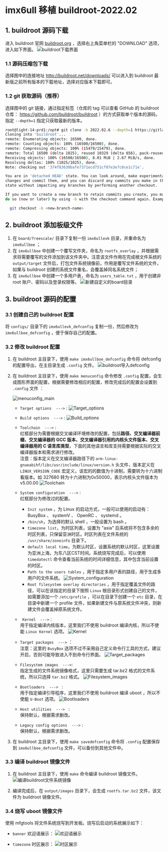 # imx6ull 移植 buildroot-2022.02

## 1. buildroot 源码下载
进入 buildroot 官网 [buildroot.org](buildroot.org) ，选择右上角菜单栏的 "DOWNLOAD" 选项，进入如下界面。
![buildroot下载界面](png/buildroot下载界面.png)

### 1.1 源码压缩包下载
选择图中的连接地址 http://buildroot.net/downloads/ 可以进入到 buildroot 最新版之前所有版本的下载地址，选择对应版本下载即可。

### 1.2 git 获取源码（推荐）
选择图中的 git 链接，通过指定标签（仓库的 tag 可以查看 GitHub 的 buildroot 仓库： https://github.com/buildroot/buildroot ）的方式获取单个版本的源码，指定 `--depth=1` 指定只获取最新的版本。
```bash
root@light-14-prd1:/opt# git clone -b 2022.02.6 --depth=1 https://gitlab.com/buildroot.org/buildroot.git
Cloning into 'buildroot'...
remote: Enumerating objects: 16500, done.
remote: Counting objects: 100% (16500/16500), done.
remote: Compressing objects: 100% (15479/15479), done.
remote: Total 16500 (delta 1025), reused 10329 (delta 656), pack-reused 0
Receiving objects: 100% (16500/16500), 8.01 MiB | 2.67 MiB/s, done.
Resolving deltas: 100% (1025/1025), done.
Note: checking out '374f83630bafe7371ecd751cf07e3e7c0ce1c71e'.

You are in 'detached HEAD' state. You can look around, make experimental
changes and commit them, and you can discard any commits you make in this
state without impacting any branches by performing another checkout.

If you want to create a new branch to retain commits you create, you may
do so (now or later) by using -b with the checkout command again. Example:

  git checkout -b <new-branch-name>

```

## 2. buildroot 添加板级文件
1. 在 `board/freescale/` 目录下复制一份 `imx6ullevk` 目录，并重命名为 `imx6ullboe` ；
2. 在 `imx6ullboe` 中创建一个覆写文件夹，命名为 `rootfs_overlay` ，并根据需求将需要覆写的文件添加到该文件夹中。注意该文件作用在完成根文件系统的 `output/target` 文件后，打包文件系统镜像前，作用是覆写文件系统的文件，如果与 buildroot 创建的系统文件重名，会覆盖掉同名系统文件；
3. 在 `imx6ullboe` 中创建一个多用户表，命名为 `users_table.txt` ，用于创建非 root 账户、密码以及登录权限等。
    ![新建自定义的board目录](png/新建自定义的board目录.png)

## 3. buildroot 源码的配置
### 3.1 创建自己的 buildroot 配置
将 `configs/` 目录下的 `imx6ullevk_defconfig` 复制一份，然后修改为 `imx6ullboe_defconfig` ，便于保存自己的配置。

### 3.2 修改 buildroot 配置
1. 在 buildroot 主目录下，使用 `make imx6ullboe_defconfig` 命令将 defconfig 的配置导出，在主目录生成 `.config` 文件。
    ![buildroot导入defconfig](png/buildroot导入defconfig.png)

2. 在 buildroot 主目录下，使用 `make menuconfig` 命令修改 `.config` 配置，会生成图形界面的配置，根据需要修改相应的配置，修改完成后的配置会设置到 `.config` 文件 ：

    ![menuconfig_main](png/menuconfig_main.png)

    -  `Target options  --->` :
        ![Target_options](png/Target_options.png)

    - `Build options  --->` :
        ![Build_options](png/Build_options.png)

    - `Toolchain  --->` :  
    红框部分为需要根据交叉编译环境修改的配置，包括**路径、交叉编译器前缀、交叉编译器的 GCC 版本、交叉编译器引用的内核头文件版本、交叉编译器用的 C 语言库类型**，下面的其他语言和库支持需要根据实际的交叉编译器版本和需求进行修改。  
    注意：版本定义在交叉编译器路径下的 `arm-linux-gnueabihf/libc/usr/include/linux/version.h` 头文件，版本定义在 `LINUX_VERSION_CODE` 宏定义，该宏的的数值为十进制，需要转为十六进制看版本。如 327680 转为十六进制为0x50000，表示内核头文件版本为 v5.00.00
        ![Toolchain](png/Toolchain.png)
    
    - `System configuration  --->` :  
    红框部分为修改过的配置。  
        - `Init system` ，为 Linux 的启动方式，一般可以使用的启动有：BusyBox 、 systemV 、 OpenRC 、 systemd 。
        - `/bin/sh`，为选择的默认 shell ，一般设置为 bash 。
        - `timezone list`，为时区列表，设置为 "asia" 后系统将不包含多余的时区列表，只保留亚洲时区。时区列表在文件系统的 `/usr/share/zoneinfo` 目录下。
        - `default local time`，为默认时区，设置系统的默认时区，这里设置为亚洲上海，为东八区CST时间。系统烧写完成后，可以使用 `timedatectl` 命令查看当前系统的时间详细信息，其中包含当前设置的时区。
        - `Path to the users tables` ，用于指定多用户表的路径，用于生成多用户的文件系统。
        ![System_configuration](png/System_configuration.png)
        - `Root filesystem overlay directories` ，用于指定覆盖文件的路径，可以在该指定的目录下按照 `Linux` 根目录形式创建自己的文件，如需要添加一个 `/etc/profile` ，可以在目录下创建一个 `etc` 目录，在目录中新建一个 profile 文件，如果新建文件与原系统文件冲突，则新建文件会覆盖掉原系统文件。
    
    - ` Kernel  --->` :  
    用于指定编译内核版本，这里我们不使用 buildroot 编译内核，所以不使能 `Linux Kernel` 选项。
        ![Kernel](png/Kernel.png)
    
    - `Target packages  --->` ：  
    注意：这里的 `BusyBox` 选项不过不采用自己定义命令行工具的方式，建议开启，否则可能导致进入不到命令行界面。
        ![Target_packages](png/Target_packages.png)

    - `Filesystem images  --->`:  
    指定生成的文件系统镜像格式，这里只需要生成 tar.bz2 格式的文件系统，所以只选择 `tar.bz2` 格式。
        ![Filesystem_images](png/Filesystem_images.png)

    - `Bootloaders  ---> ` :  
    用于指定编译引导程序，这里我们不使用 buildroot 编译 uboot ，所以不使能 `U-Boot` 选项。
        ![Bootloaders](png/Bootloaders.png)
    
    - `Host utilities  ---> ` :  
    保持默认，根据需求删改。
    
    - `Legacy config options  --->` :  
    保持默认，根据需求删改。

3. 在 buildroot 主目录下，使用 `make savedefconfig` 命令将 `.config` 配置保存到 `imx6ullboe_defconfig` 文件，可以备份到其他文件中。

### 3.3 编译 buildroot 镜像文件
1. 在 buildroot 主目录下，使用 `make` 命令编译 buildroot 镜像文件。
    ![编译buildroot文件系统镜像](png/编译buildroot文件系统镜像.png)

2. 编译完成后，在 `output/images` 目录下，会生成 `rootfs.tar.bz2` 文件，该文件为 buildroot 镜像文件。

### 3.4 烧写 uboot 镜像文件
使用 mfgtools 将文件系统烧写到开发板。烧写后启动的系统展示如下：
- `banner` 欢迎语展示：
    ![欢迎语展示](png/欢迎语展示.png)

- `timezone` 时区展示：
    ![时区展示](png/时区展示.png)